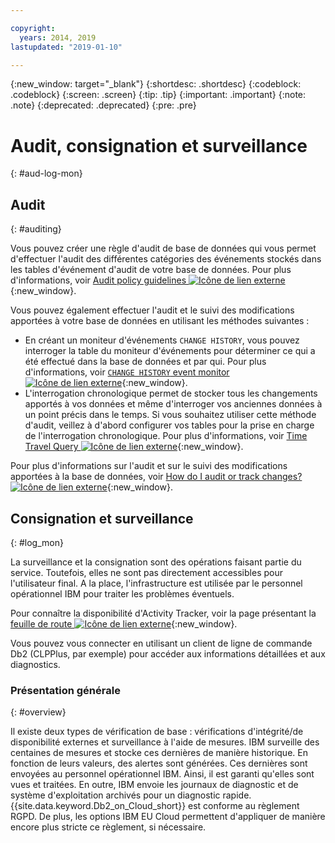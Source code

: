 ```yaml
---

copyright:
  years: 2014, 2019
lastupdated: "2019-01-10"

---
```


<!-- Attribute definitions --> 
{:new_window: target="_blank"}
{:shortdesc: .shortdesc}
{:codeblock: .codeblock}
{:screen: .screen}
{:tip: .tip}
{:important: .important}
{:note: .note}
{:deprecated: .deprecated}
{:pre: .pre}

# Audit, consignation et surveillance
{: #aud-log-mon}

## Audit
{: #auditing}

Vous pouvez créer une règle d'audit de base de données qui vous permet d'effectuer l'audit des différentes catégories des événements stockés dans les tables d'événement d'audit de votre base de données. Pour plus d'informations, voir [Audit policy guidelines ![Icône de lien externe](../../icons/launch-glyph.svg "Icône de lien externe")](https://www.ibm.com/support/knowledgecenter/SS6NHC/com.ibm.swg.im.dashdb.security.doc/doc/audit_policy_guidelines.html){:new_window}.

Vous pouvez également effectuer l'audit et le suivi des modifications apportées à votre base de données en utilisant les méthodes suivantes :
* En créant un moniteur d'événements `CHANGE HISTORY`, vous pouvez interroger la table du moniteur d'événements pour déterminer ce qui a été effectué dans la base de données et par qui. Pour plus d'informations, voir [`CHANGE HISTORY` event monitor ![Icône de lien externe](../../icons/launch-glyph.svg "Icône de lien externe")](https://www.ibm.com/support/knowledgecenter/en/SSEPGG_11.1.0/com.ibm.db2.luw.sql.ref.doc/doc/r0059363.html){:new_window}.
* L'interrogation chronologique permet de stocker tous les changements apportés à vos données et même d'interroger vos anciennes données à un point précis dans le temps. Si vous souhaitez utiliser cette méthode d'audit, veillez à d'abord configurer vos tables pour la prise en charge de l'interrogation chronologique. Pour plus d'informations, voir [Time Travel Query ![Icône de lien externe](../../icons/launch-glyph.svg "Icône de lien externe")](https://developer.ibm.com/answers/questions/426878/how-do-i-use-time-travel-query-in-db2-or-db2-on-cl/){:new_window}.

Pour plus d'informations sur l'audit et sur le suivi des modifications apportées à la base de données, voir [How do I audit or track changes? ![Icône de lien externe](../../icons/launch-glyph.svg "Icône de lien externe")](https://developer.ibm.com/answers/questions/427780/how-can-i-audit-or-track-changes-dropped-tables-to.html){:new_window}.

## Consignation et surveillance
{: #log_mon}

La surveillance et la consignation sont des opérations faisant partie du service. Toutefois, elles ne sont pas directement accessibles pour l'utilisateur final. A la place, l'infrastructure est utilisée par le personnel opérationnel IBM pour traiter les problèmes éventuels.  

Pour connaître la disponibilité d'Activity Tracker, voir la page présentant la [feuille de route ![Icône de lien externe](../../icons/launch-glyph.svg "Icône de lien externe")](https://ibm.biz/db2oncloud-roadmap){:new_window}.

Vous pouvez vous connecter en utilisant un client de ligne de commande Db2 (CLPPlus, par exemple) pour accéder aux informations détaillées et aux diagnostics.

### Présentation générale 
{: #overview}

Il existe deux types de vérification de base : vérifications d'intégrité/de disponibilité externes et surveillance à l'aide de mesures. IBM surveille des centaines de mesures et stocke ces dernières de manière historique. En fonction de leurs valeurs, des alertes sont générées. Ces dernières sont envoyées au personnel opérationnel IBM. Ainsi, il est garanti qu'elles sont vues et traitées. En outre, IBM envoie les journaux de diagnostic et de système d'exploitation archivés pour un diagnostic rapide. {{site.data.keyword.Db2_on_Cloud_short}} est conforme au règlement RGPD. De plus, les options IBM EU Cloud permettent d'appliquer de manière encore plus stricte ce règlement, si nécessaire.
